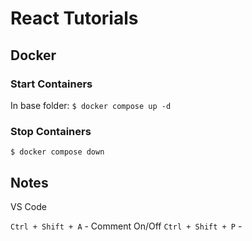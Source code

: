 # React Tutorials

## Docker

### Start Containers

In base folder:
`$ docker compose up -d`

### Stop Containers

`$ docker compose down`

## Notes

VS Code

`Ctrl + Shift + A` - Comment On/Off
`Ctrl + Shift + P` - 